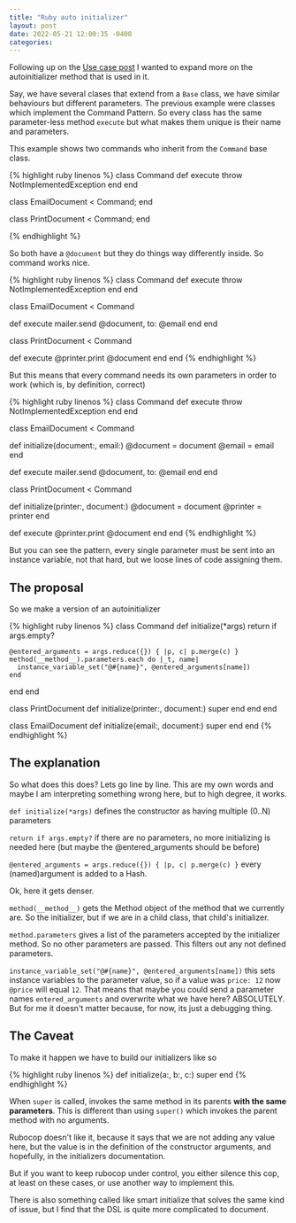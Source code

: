 ```yaml
---
title: "Ruby auto initializer"
layout: post
date: 2022-05-21 12:00:35 -0400
categories:
---
```


Following up on the [Use case post](2022-05-20-use-cases-for-ruby) I wanted to expand more on the autoinitializer method that is used in it.

Say, we have several clases that extend from a `Base` class, we have similar behaviours but different parameters. The previous example were classes which implement the Command Pattern. So every class has the same parameter-less method `execute` but what makes them unique is their name and parameters.

This example shows two commands who inherit from the `Command` base class.

{% highlight ruby linenos %}
class Command
  def execute
    throw NotImplementedException
  end
end

class EmailDocument < Command; end

class PrintDocument < Command; end

{% endhighlight %}

So both have a `@document` but they do things way differently inside. So command works nice. 

{% highlight ruby linenos %}
class Command
  def execute
    throw NotImplementedException
  end
end

class EmailDocument < Command

  def execute
    mailer.send @document, to: @email
  end
end

class PrintDocument < Command

  def execute
    @printer.print @document
  end
end
{% endhighlight %}

But this means that every command needs its own parameters in order to work (which is, by definition, correct)

{% highlight ruby linenos %}
class Command
  def execute
    throw NotImplementedException
  end
end

class EmailDocument < Command

  def initialize(document:, email:)
    @document = document
    @email = email
  end

  def execute
    mailer.send @document, to: @email
  end
end

class PrintDocument < Command

  def initialize(printer:, document:)
    @document = document
    @printer = printer
  end

  def execute
    @printer.print @document
  end
end
{% endhighlight %}

But you can see the pattern, every single parameter must be sent into an instance variable, not that hard, but we loose lines of code assigning them.

## The proposal

So we make a version of an autoinitializer

{% highlight ruby linenos %}
class Command 
  def initialize(*args)
    return if args.empty?

    @entered_arguments = args.reduce({}) { |p, c| p.merge(c) }
    method(__method__).parameters.each do |_t, name|
      instance_variable_set("@#{name}", @entered_arguments[name])
    end
  end
end

class PrintDocument
  def initialize(printer:, document:)
    super
    end
  end
end

class EmailDocument
  def initialize(email:, document:)
    super
  end
end
{% endhighlight %}

## The explanation

So what does this does? Lets go line by line. This are my own words and maybe I am interpreting something wrong here, but to high degree, it works.

`def initialize(*args)` defines the constructor as having multiple (0..N) parameters

`return if args.empty?` if there are no parameters, no more initializing is needed here (but maybe the @entered_arguments should be before)

`@entered_arguments = args.reduce({}) { |p, c| p.merge(c) }` every (named)argument is added to a Hash.

Ok, here it gets denser.

`method(__method__)` gets the Method object of the method that we currently are. So the initializer, but if we are in a child class, that child's initializer.

`method.parameters` gives a list of the parameters accepted by the initializer method. So no other parameters are passed. This filters out any not defined parameters.

`instance_variable_set("@#{name}", @entered_arguments[name])` this sets instance variables to the parameter value, so if a value was `price: 12` now `@price` will equal `12`. That means that maybe you could send a parameter names `entered_arguments` and overwrite what we have here? ABSOLUTELY. But for me it doesn't matter because, for now, its just a debugging thing.

## The Caveat

To make it happen we have to build our initializers like so

{% highlight ruby linenos %}
def initialize(a:, b:, c:)
  super
end
{% endhighlight %}

When `super` is called, invokes the same method in its parents **with the same parameters**. This is different than using `super()` which invokes the parent method with no arguments.

Rubocop doesn't like it, because it says that we are not adding any value here, but the value is in the definition of the constructor arguments, and hopefully, in the initializers documentation.

But if you want to keep rubocop under control, you either silence this cop, at least on these cases, or use another way to implement this.

There is also something called like smart initialize that solves the same kind of issue, but I find that the DSL is quite more complicated to document.

